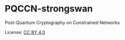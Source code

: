 # PQCCN-strongswan
Post-Quantum Cryptography on Constrained Networks



License: <a href="https://creativecommons.org/licenses/by/4.0/">CC BY 4.0</a>
